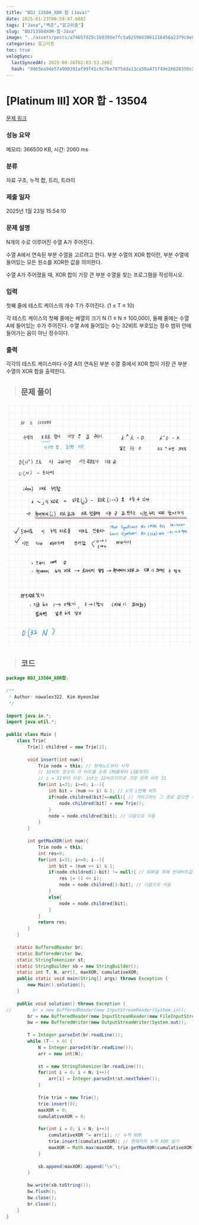 ```yaml
---
title: "BOJ_13504_XOR 합 (Java)"
date: 2025-01-23T06:59:47.688Z
tags: ["Java","백준","알고리즘"]
slug: "BOJ13504XOR-합-Java"
image: "../assets/posts/a7465fd25c1b9395e7fc5a9259663061216456a2379c8e85b56caa71bb4a6c45.png"
categories: 알고리즘
toc: true
velogSync:
  lastSyncedAt: 2025-08-26T02:03:53.260Z
  hash: "9d65ea94e57a990391af99f41c9c7be7875dda13ca50a475f49e26628350c2ba"
---
```


# [Platinum III] XOR 합 - 13504 

[문제 링크](https://www.acmicpc.net/problem/13504) 

### 성능 요약

메모리: 366500 KB, 시간: 2060 ms

### 분류

자료 구조, 누적 합, 트리, 트라이

### 제출 일자

2025년 1월 23일 15:54:10

### 문제 설명

<p>N개의 수로 이루어진 수열 A가 주어진다. </p>

<p>수열 A에서 연속된 부분 수열을 고르려고 한다. 부분 수열의 XOR 합이란, 부분 수열에 들어있는 모든 원소를 XOR한 값을 의미한다.</p>

<p>수열 A가 주어졌을 때, XOR 합이 가장 큰 부분 수열을 찾는 프로그램을 작성하시오.</p>

### 입력 

 <p>첫째 줄에 테스트 케이스의 개수 T가 주어진다. (1 ≤ T ≤ 10)</p>

<p>각 테스트 케이스의 첫째 줄에는 배열의 크기 N (1 ≤ N ≤ 100,000), 둘째 줄에는 수열 A에 들어있는 수가 주어진다. 수열 A에 들어있는 수는 32비트 부호있는 정수 범위 안에 들어가는 음이 아닌 정수이다.</p>

### 출력 

 <p>각각의 테스트 케이스마다 수열 A의 연속된 부분 수열 중에서 XOR 합이 가장 큰 부분 수열의 XOR 합을 출력한다.</p>

> ## 문제 풀이

![](/assets/posts/a7465fd25c1b9395e7fc5a9259663061216456a2379c8e85b56caa71bb4a6c45.png)

> ## 코드

```java
package BOJ_13504_XOR합;
        
/**
 * Author: nowalex322, Kim HyeonJae
 */

import java.io.*;
import java.util.*;

public class Main {
    class Trie{
        Trie[] childred = new Trie[2];

        void insert(int num){
            Trie node = this; // 현재노드부터 시작
            // 32비트 정수의 각 비트를 순회 (MSB부터 LSB까지)
            // i = 31부터 이유: int는 32비트이므로 가장 왼쪽 비트 31
            for(int i=31; i>=0; i--){
                int bit = (num >> i) & 1; // x의 i번째 비트
                if(node.childred[bit]==null){ // 가려고하는 그 경로 없으면 새로 생성
                    node.childred[bit] = new Trie();
                }
                node = node.childred[bit]; // 다음으로 이동
            }
        }

        int getMaxXOR(int num){
            Trie node = this;
            int res=0;
            for(int i=31; i>=0; i--){
                int bit = (num >> i) & 1;
                if(node.childred[1-bit] != null){ // XOR을 위해 반대비트값 찾는데 있으면
                    res |= (1 << i);
                    node = node.childred[1-bit]; // 다음으로 이동
                }
                else{
                    node = node.childred[bit];
                }
            }
            return res;
        }
    }

    static BufferedReader br;
    static BufferedWriter bw;
    static StringTokenizer st;
    static StringBuilder sb = new StringBuilder();
    static int T, N, arr[], maxXOR, cumulativeXOR;
    public static void main(String[] args) throws Exception {
        new Main().solution();
    }

    public void solution() throws Exception {
//        br = new BufferedReader(new InputStreamReader(System.in));
        br = new BufferedReader(new InputStreamReader(new FileInputStream("src/main/java/BOJ_13504_XOR합/input.txt")));
        bw = new BufferedWriter(new OutputStreamWriter(System.out));
        
        T = Integer.parseInt(br.readLine());
        while (T-- > 0) {
            N = Integer.parseInt(br.readLine());
            arr = new int[N];

            st = new StringTokenizer(br.readLine());
            for(int i = 0; i < N; i++){
                arr[i] = Integer.parseInt(st.nextToken());
            }

            Trie trie = new Trie();
            trie.insert(0);
            maxXOR = 0;
            cumulativeXOR = 0;

            for(int i = 0; i < N; i++){
                cumulativeXOR ^= arr[i]; // 누적 XOR
                trie.insert(cumulativeXOR); // 현재까지 누적 XOR 넣기
                maxXOR = Math.max(maxXOR, trie.getMaxXOR(cumulativeXOR));
            }

            sb.append(maxXOR).append("\n");
        }

        bw.write(sb.toString());
        bw.flush();
        bw.close();
        br.close();
    }
}
```